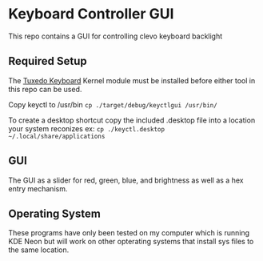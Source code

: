 # Keyboard Controller GUI
This repo contains a GUI for controlling clevo keyboard backlight

## Required Setup
The [Tuxedo Keyboard](https://github.com/tuxedocomputers/tuxedo-keyboard) Kernel module must be installed before either tool in this repo can be used.

Copy keyctl to /usr/bin `cp ./target/debug/keyctlgui /usr/bin/`

To create a desktop shortcut copy the included .desktop file into a location your system reconizes ex:
`cp ./keyctl.desktop ~/.local/share/applications`

## GUI
The GUI as a slider for red, green, blue, and brightness as well as a hex entry mechanism. 

## Operating System
These programs have only been tested on my computer which is running KDE Neon but will work on other opterating systems that install sys files to the same location.